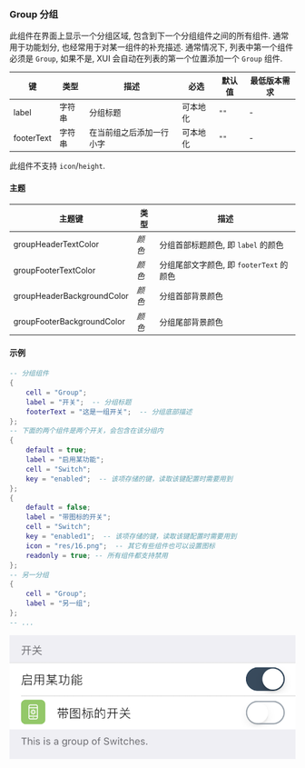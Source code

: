 ### Group 分组

此组件在界面上显示一个分组区域, 包含到下一个分组组件之间的所有组件. 通常用于功能划分, 也经常用于对某一组件的补充描述. 通常情况下, 列表中第一个组件必须是 `Group`, 如果不是, XUI 会自动在列表的第一个位置添加一个 `Group` 组件.

|键|类型|描述|必选|默认值|最低版本需求|
|---|---|---|---|---|---|
|label|字符串|分组标题|可本地化|`""`|\-|
|footerText|字符串|在当前组之后添加一行小字|可本地化|`""`|\-|

此组件不支持 `icon`/`height`.


#### 主题

|主题键|类型|描述|
|---|---|---|
|groupHeaderTextColor|*颜色*|分组首部标题颜色, 即 `label` 的颜色|
|groupFooterTextColor|*颜色*|分组尾部文字颜色, 即 `footerText` 的颜色|
|groupHeaderBackgroundColor|*颜色*|分组首部背景颜色|
|groupFooterBackgroundColor|*颜色*|分组尾部背景颜色|


#### 示例

``` lua
-- 分组组件
{
    cell = "Group";
    label = "开关";  -- 分组标题
    footerText = "这是一组开关";  -- 分组底部描述
};
-- 下面的两个组件是两个开关，会包含在该分组内
{
    default = true;
    label = "启用某功能";
    cell = "Switch";
    key = "enabled";  -- 该项存储的键，读取该键配置时需要用到
};
{
    default = false;
    label = "带图标的开关";
    cell = "Switch";
    key = "enabled1";  -- 该项存储的键，读取该键配置时需要用到
    icon = "res/16.png";  -- 其它有些组件也可以设置图标
    readonly = true; -- 所有组件都支持禁用
};
-- 另一分组
{
    cell = "Group";
    label = "另一组";
};
-- ...
```

![XUI-Group.png](XUIScreenshots/XUI-Group.png)


